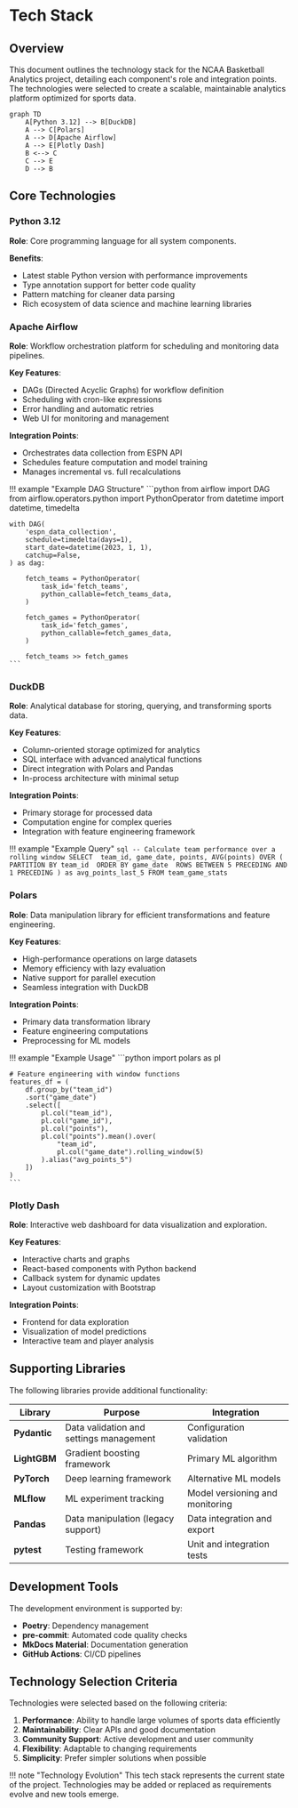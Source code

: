 # Tech Stack

## Overview

This document outlines the technology stack for the NCAA Basketball Analytics project, detailing each component's role and integration points. The technologies were selected to create a scalable, maintainable analytics platform optimized for sports data.

```mermaid
graph TD
    A[Python 3.12] --> B[DuckDB]
    A --> C[Polars]
    A --> D[Apache Airflow]
    A --> E[Plotly Dash]
    B <--> C
    C --> E
    D --> B
```

## Core Technologies

### Python 3.12

**Role**: Core programming language for all system components.

**Benefits**:
- Latest stable Python version with performance improvements
- Type annotation support for better code quality
- Pattern matching for cleaner data parsing
- Rich ecosystem of data science and machine learning libraries

### Apache Airflow

**Role**: Workflow orchestration platform for scheduling and monitoring data pipelines.

**Key Features**:
- DAGs (Directed Acyclic Graphs) for workflow definition
- Scheduling with cron-like expressions
- Error handling and automatic retries
- Web UI for monitoring and management

**Integration Points**:
- Orchestrates data collection from ESPN API
- Schedules feature computation and model training
- Manages incremental vs. full recalculations

!!! example "Example DAG Structure"
    ```python
    from airflow import DAG
    from airflow.operators.python import PythonOperator
    from datetime import datetime, timedelta

    with DAG(
        'espn_data_collection',
        schedule=timedelta(days=1),
        start_date=datetime(2023, 1, 1),
        catchup=False,
    ) as dag:
        
        fetch_teams = PythonOperator(
            task_id='fetch_teams',
            python_callable=fetch_teams_data,
        )
        
        fetch_games = PythonOperator(
            task_id='fetch_games',
            python_callable=fetch_games_data,
        )
        
        fetch_teams >> fetch_games
    ```

### DuckDB

**Role**: Analytical database for storing, querying, and transforming sports data.

**Key Features**:
- Column-oriented storage optimized for analytics
- SQL interface with advanced analytical functions
- Direct integration with Polars and Pandas
- In-process architecture with minimal setup

**Integration Points**:
- Primary storage for processed data
- Computation engine for complex queries
- Integration with feature engineering framework

!!! example "Example Query"
    ```sql
    -- Calculate team performance over a rolling window
    SELECT 
        team_id,
        game_date,
        points,
        AVG(points) OVER (
            PARTITION BY team_id 
            ORDER BY game_date 
            ROWS BETWEEN 5 PRECEDING AND 1 PRECEDING
        ) as avg_points_last_5
    FROM team_game_stats
    ```

### Polars

**Role**: Data manipulation library for efficient transformations and feature engineering.

**Key Features**:
- High-performance operations on large datasets
- Memory efficiency with lazy evaluation
- Native support for parallel execution
- Seamless integration with DuckDB

**Integration Points**:
- Primary data transformation library
- Feature engineering computations
- Preprocessing for ML models

!!! example "Example Usage"
    ```python
    import polars as pl
    
    # Feature engineering with window functions
    features_df = (
        df.group_by("team_id")
        .sort("game_date")
        .select([
            pl.col("team_id"),
            pl.col("game_id"),
            pl.col("points"),
            pl.col("points").mean().over(
                "team_id", 
                pl.col("game_date").rolling_window(5)
            ).alias("avg_points_5")
        ])
    )
    ```

### Plotly Dash

**Role**: Interactive web dashboard for data visualization and exploration.

**Key Features**:
- Interactive charts and graphs
- React-based components with Python backend
- Callback system for dynamic updates
- Layout customization with Bootstrap

**Integration Points**:
- Frontend for data exploration
- Visualization of model predictions
- Interactive team and player analysis

## Supporting Libraries

The following libraries provide additional functionality:

| Library | Purpose | Integration |
|---------|---------|-------------|
| **Pydantic** | Data validation and settings management | Configuration validation |
| **LightGBM** | Gradient boosting framework | Primary ML algorithm |
| **PyTorch** | Deep learning framework | Alternative ML models |
| **MLflow** | ML experiment tracking | Model versioning and monitoring |
| **Pandas** | Data manipulation (legacy support) | Data integration and export |
| **pytest** | Testing framework | Unit and integration tests |

## Development Tools

The development environment is supported by:

- **Poetry**: Dependency management
- **pre-commit**: Automated code quality checks
- **MkDocs Material**: Documentation generation
- **GitHub Actions**: CI/CD pipelines

## Technology Selection Criteria

Technologies were selected based on the following criteria:

1. **Performance**: Ability to handle large volumes of sports data efficiently
2. **Maintainability**: Clear APIs and good documentation
3. **Community Support**: Active development and user community
4. **Flexibility**: Adaptable to changing requirements
5. **Simplicity**: Prefer simpler solutions when possible

!!! note "Technology Evolution"
    This tech stack represents the current state of the project. Technologies may be added or replaced as requirements evolve and new tools emerge.
